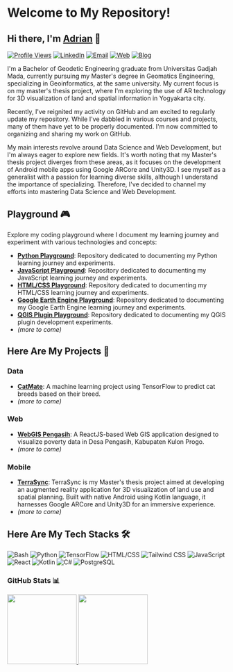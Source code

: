 #  Welcome to My Repository!

## Hi there, I'm [Adrian](https://www.drianium.com) 👋
[![Profile Views](https://komarev.com/ghpvc/?username=dr14nium&label=Profile+Views&color=blueviolet)](https://github.com/dr14nium)
[![LinkedIn](https://img.shields.io/badge/LinkedIn-0077B5?style=flat&logo=linkedin&logoColor=white)](https://www.linkedin.com/in/adrianhokas/)
[![Email](https://img.shields.io/badge/Email-0077B5?style=flat&logo=gmail&logoColor=white&color=red)](mailto:adrianhokas.work@gmail.com)
[![Web](https://img.shields.io/badge/Website-0077B5?style=flat&logo=google-chrome&logoColor=white&color=blue)](https://www.drianium.com)
[![Blog](https://img.shields.io/badge/Blog-0077B5?style=flat&logo=hashnode&logoColor=white&color=darkblue)](https://blog.drianium.com/)




I'm a Bachelor of Geodetic Engineering graduate from Universitas Gadjah Mada, currently pursuing my Master's degree in Geomatics Engineering, specializing in Geoinformatics, at the same university. My current focus is on my master's thesis project, where I'm exploring the use of AR technology for 3D visualization of land and spatial information in Yogyakarta city.

Recently, I've reignited my activity on GitHub and am excited to regularly update my repository. While I've dabbled in various courses and projects, many of them have yet to be properly documented. I'm now committed to organizing and sharing my work on GitHub.

My main interests revolve around Data Science and Web Development, but I'm always eager to explore new fields. It's worth noting that my Master's thesis project diverges from these areas, as it focuses on the development of Android mobile apps using Google ARCore and Unity3D. I see myself as a generalist with a passion for learning diverse skills, although I understand the importance of specializing. Therefore, I've decided to channel my efforts into mastering Data Science and Web Development.

## Playground 🎮
Explore my coding playground where I document my learning journey and experiment with various technologies and concepts:

- **[Python Playground](https://github.com/dr14nium/python-playground)**: Repository dedicated to documenting my Python learning journey and experiments.
- **[JavaScript Playground](https://github.com/dr14nium/javascript-playground)**: Repository dedicated to documenting my JavaScript learning journey and experiments.
- **[HTML/CSS Playground](https://github.com/dr14nium/html-css-playground)**: Repository dedicated to documenting my HTML/CSS learning journey and experiments.
- **[Google Earth Engine Playground](https://github.com/dr14nium/google-earth-engine-playground)**: Repository dedicated to documenting my Google Earth Engine learning journey and experiments.
- **[QGIS Plugin Playground](https://github.com/dr14nium/qgis-plugin-playground)**: Repository dedicated to documenting my QGIS plugin development experiments.
- _(more to come)_

## Here Are My Projects 🚀
### Data
- **[CatMate](https://github.com/dr14nium/catmate-ml)**: A machine learning project using TensorFlow to predict cat breeds based on their breed.
- _(more to come)_

### Web
- **[WebGIS Pengasih](https://github.com/dr14nium/webgis-pengasih)**: A ReactJS-based Web GIS application designed to visualize poverty data in Desa Pengasih, Kabupaten Kulon Progo.
- _(more to come)_
  
### Mobile
- **[TerraSync](https://github.com/dr14nium/TerraSync)**: TerraSync is my Master's thesis project aimed at developing an augmented reality application for 3D visualization of land use and spatial planning. Built with native Android using Kotlin language, it harnesses Google ARCore and Unity3D for an immersive experience.
- _(more to come)_

## Here Are My Tech Stacks 🛠️
![Bash](https://img.shields.io/badge/Bash-4EAA25?style=for-the-badge&logo=gnu-bash&logoColor=white)
![Python](https://img.shields.io/badge/Python-3776AB?style=for-the-badge&logo=python&logoColor=white)
![TensorFlow](https://img.shields.io/badge/TensorFlow-FF6F00?style=for-the-badge&logo=tensorflow&logoColor=white)
![HTML/CSS](https://img.shields.io/badge/HTML%2FCSS-%23E34F26?style=for-the-badge&logo=html5&logoColor=white&color=blue)
![Tailwind CSS](https://img.shields.io/badge/Tailwind_CSS-38B2AC?style=for-the-badge&logo=tailwind-css&logoColor=white)
![JavaScript](https://img.shields.io/badge/JavaScript-F7DF1E?style=for-the-badge&logo=javascript&logoColor=black)
![React](https://img.shields.io/badge/React-61DAFB?style=for-the-badge&logo=react&logoColor=white)
![Kotlin](https://img.shields.io/badge/Kotlin-0095D5?style=for-the-badge&logo=kotlin&logoColor=white)
![C#](https://img.shields.io/badge/C%23-239120?style=for-the-badge&logo=c-sharp&logoColor=white)
![PostgreSQL](https://img.shields.io/badge/PostgreSQL-336791?style=for-the-badge&logo=postgresql&logoColor=white)

### GitHub Stats 📊
<p align="left">
<a href="https://github.com/dr14nium">

  <img height="160em" src="https://github-readme-stats-eight-theta.vercel.app/api?username=dr14nium&show_icons=true&theme=radical&include_all_commits=true&count_private=true"/>
  <img height="160em" src="https://github-readme-stats-eight-theta.vercel.app/api/top-langs/?username=dr14nium&layout=compact&langs_count=8&theme=radical"/>
</a>
</p>
